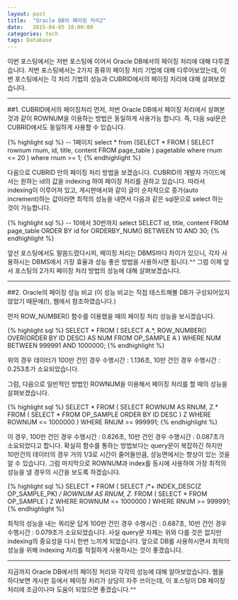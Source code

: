 ```yaml
---
layout: post
title:  "Oracle DB의 페이징 처리2"
date:   2015-04-05 18:00:00
categories: tech
tags: Database
---
```


이번 포스팅에서는 저번 포스팅에 이어서 Oracle DB에서의 페이징 처리에 대해 다루겠습니다. 저번 포스팅에서는 2가지 종류의 페이징 처리 기법에 대해
다루어보았는데, 이번 포스팅에서는 각 처리 기법의 성능과 CUBRID에서의 페이징 처리에 대해 살펴보겠습니다.

---

##1. CUBRID에서의 페이징처리
먼저, 저번 Oracle DB에서 페이징 처리에서 살펴본 것과 같이 ROWNUM을 이용하는 방법은 동일하게 사용가능 합니다. 즉, 다음 sql문은 CUBRID에서도 동일하게
사용할 수 있습니다.

{% highlight sql %}
-- 1페이지 
select *
from (SELECT *
		FROM (
  			SELECT rownum rnum, id, title, content
    		FROM page_table
			) pagetable
		where rnum <= 20
	)
where rnum >= 1;
{% endhighlight %}

다음으로 CUBRID 만의 페이징 처리 방법을 보겠습니다. CUBRID의 개발자 가이드에서는 원하는 id의 값을 indexing 하여 페이징 처리를 권하고 있습니다.
따라서 indexing이 이루어져 있고, 게시판에서와 같이 글이 순차적으로 증가(auto increment)하는 값이라면 최적의 성능을 내면서
다음과 같은 sql문으로 select 하는 것이 가능합니다.

{% highlight sql %}
--  10에서 30번까지 select
SELECT id, title, content FROM page_table
ORDER BY id for ORDERBY_NUM() BETWEEN 10 AND 30;
{% endhighlight %}

앞선 포스팅에서도 말씀드렸다시피, 페이징 처리는 DBMS마다 차이가 있으니, 각자 사용하시는 DBMS에서 가장 효율과 성능 좋은 방법을 사용하시면 됩니다.^^
그럼 이제 앞서 포스팅의 2가지 페이징 처리 방법의 성능에 대해 살펴보겠습니다.

---

##2. Oracle의 페이징 성능 비교
(이 성능 비교는 직접 테스트해볼 DB가 구성되어있지 않았기 때문에(!), 웹에서 참조하였습니다.)
  
먼저 ROW_NUMBER() 함수를 이용했을 때의 페이징 처리 성능을 보시겠습니다.

{% highlight sql %}
SELECT * FROM (
	SELECT A.*, ROW_NUMBER() OVER(ORDER BY ID DESC) AS NUM 
	FROM OP_SAMPLE A
)
WHERE NUM BETWEEN 999991 AND 1000000;
{% endhighlight %}
 
위의 경우 데이터가 100만 건인 경우 수행시간 : 1.136초, 10만 건인 경우 수행시간 : 0.253초가 소요되었습니다.
  
그럼, 다음으로 일반적인 방법인 ROWNUM을 이용해서 페이징 처리를 할 때의 성능을 살펴보겠습니다.

{% highlight sql %}
SELECT * FROM ( 
	SELECT ROWNUM AS RNUM, Z.* FROM ( 
		SELECT * FROM OP_SAMPLE ORDER BY ID DESC
	) Z WHERE ROWNUM <= 1000000 
)
WHERE RNUM >= 999991;
{% endhighlight %}

이 경우, 100만 건인 경우 수행시간 : 0.826초, 10만 건인 경우 수행시간 : 0.087초가 소요되었다고 합니다. 확실히 함수를 통하는 방법보다는 query문이 복잡하긴 하지만
10만건의 데이터의 경우 거의 1/3로 시간이 줄어들만큼, 성능면에서는 향상이 있는 것을 알 수 있습니다.
  그럼 마지막으로 ROWNUM과 index를 동시에 사용하여 가장 최적의 성능을 낼 경우의 시간을 보도록 하겠습니다.

{% highlight sql %}
SELECT * FROM ( 
	SELECT /*+ INDEX_DESC(Z OP_SAMPLE_PK) */ ROWNUM AS RNUM, Z.* FROM ( 
		SELECT * FROM OP_SAMPLE
	) Z WHERE ROWNUM <= 1000000 
)
WHERE RNUM >= 999991;
{% endhighlight %}

최적의 성능을 내는 쿼리문 답게 100만 건인 경우 수행시간 : 0.687초, 10만 건인 경우 수행시간 : 0.079초가 소요되었습니다. 사실 query문 자체는 위와 다를 것은
없지만 indexing의 중요성을 다시 한번 느끼게 되었습니다. 앞으로 DB를 사용하시면서 최적의 성능을 위해 indexing 처리를 적절하게 사용하시는 것이 좋겠습니다.

  
---

지금까지 Oracle DB에서의 페이징 처리와 각각의 성능에 대해 알아보았습니다. 웹을 하다보면 게시판 등에서 페이징 처리가 상당히 자주 쓰이는데,
이 포스팅이 DB 페이징 처리에 조금이나마 도움이 되었으면 좋겠습니다.^^
